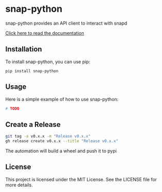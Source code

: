 # snap-python

snap-python provides an API client to interact with snapd

[Click here to read the documentation](https://alexdlukens.github.io/snap-python/)

## Installation

To install snap-python, you can use pip:

```
pip install snap-python
```

## Usage

Here is a simple example of how to use snap-python:

```python
# TODO
```

## Create a Release

```bash
git tag -a v0.x.x -m "Release v0.x.x"
gh release create v0.x.x --title "Release v0.x.x"
```

The automation will build a wheel and push it to pypi

## License

This project is licensed under the MIT License. See the LICENSE file for more details.
